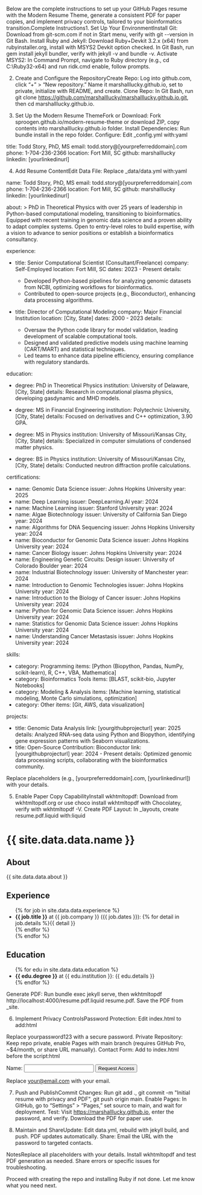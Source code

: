 Below are the complete instructions to set up your GitHub Pages resume with the Modern Resume Theme, generate a consistent PDF for paper copies, and implement privacy controls, tailored to your bioinformatics transition.Complete Instructions1. Set Up Your EnvironmentInstall Git: Download from git-scm.com if not in Start menu, verify with git --version in Git Bash.
Install Ruby and Jekyll: Download Ruby+Devkit 3.2.x (x64) from rubyinstaller.org, install with MSYS2 Devkit option checked. In Git Bash, run gem install jekyll bundler, verify with jekyll -v and bundle -v.
Activate MSYS2: In Command Prompt, navigate to Ruby directory (e.g., cd C:\Ruby32-x64) and run ridk.cmd enable, follow prompts.

2. Create and Configure the RepositoryCreate Repo: Log into github.com, click “+” > “New repository.” Name it marshalllucky.github.io, set to private, initialize with README, and create.
Clone Repo: In Git Bash, run git clone https://github.com/marshalllucky/marshalllucky.github.io.git, then cd marshalllucky.github.io.

3. Set Up the Modern Resume ThemeFork or Download: Fork sproogen.github.io/modern-resume-theme or download ZIP, copy contents into marshalllucky.github.io folder.
Install Dependencies: Run bundle install in the repo folder.
Configure: Edit _config.yml with:yaml

title: Todd Story, PhD, MS
email: todd.story@[yourpreferreddomain].com
phone: 1-704-236-2366
location: Fort Mill, SC
github: marshalllucky
linkedin: [yourlinkedinurl]

4. Add Resume ContentEdit Data File: Replace _data/data.yml with:yaml

name: Todd Story, PhD, MS
email: todd.story@[yourpreferreddomain].com
phone: 1-704-236-2366
location: Fort Mill, SC
github: marshalllucky
linkedin: [yourlinkedinurl]

about: >
  PhD in Theoretical Physics with over 25 years of leadership in Python-based computational modeling, transitioning to bioinformatics. Equipped with recent training in genomic data science and a proven ability to adapt complex systems. Open to entry-level roles to build expertise, with a vision to advance to senior positions or establish a bioinformatics consultancy.

experience:
  - title: Senior Computational Scientist (Consultant/Freelance)
    company: Self-Employed
    location: Fort Mill, SC
    dates: 2023 - Present
    details:
      - Developed Python-based pipelines for analyzing genomic datasets from NCBI, optimizing workflows for bioinformatics.
      - Contributed to open-source projects (e.g., Bioconductor), enhancing data processing algorithms.

  - title: Director of Computational Modeling
    company: Major Financial Institution
    location: [City, State]
    dates: 2000 - 2023
    details:
      - Oversaw the Python code library for model validation, leading development of scalable computational tools.
      - Designed and validated predictive models using machine learning (CART/MART) and statistical techniques.
      - Led teams to enhance data pipeline efficiency, ensuring compliance with regulatory standards.

education:
  - degree: PhD in Theoretical Physics
    institution: University of Delaware, [City, State]
    details: Research in computational plasma physics, developing gasdynamic and MHD models.

  - degree: MS in Financial Engineering
    institution: Polytechnic University, [City, State]
    details: Focused on derivatives and C++ optimization, 3.90 GPA.

  - degree: MS in Physics
    institution: University of Missouri/Kansas City, [City, State]
    details: Specialized in computer simulations of condensed matter physics.

  - degree: BS in Physics
    institution: University of Missouri/Kansas City, [City, State]
    details: Conducted neutron diffraction profile calculations.

certifications:
  - name: Genomic Data Science
    issuer: Johns Hopkins University
    year: 2025
  - name: Deep Learning
    issuer: DeepLearning.AI
    year: 2024
  - name: Machine Learning
    issuer: Stanford University
    year: 2024
  - name: Algae Biotechnology
    issuer: University of California San Diego
    year: 2024
  - name: Algorithms for DNA Sequencing
    issuer: Johns Hopkins University
    year: 2024
  - name: Bioconductor for Genomic Data Science
    issuer: Johns Hopkins University
    year: 2024
  - name: Cancer Biology
    issuer: Johns Hopkins University
    year: 2024
  - name: Engineering Genetic Circuits: Design
    issuer: University of Colorado Boulder
    year: 2024
  - name: Industrial Biotechnology
    issuer: University of Manchester
    year: 2024
  - name: Introduction to Genomic Technologies
    issuer: Johns Hopkins University
    year: 2024
  - name: Introduction to the Biology of Cancer
    issuer: Johns Hopkins University
    year: 2024
  - name: Python for Genomic Data Science
    issuer: Johns Hopkins University
    year: 2024
  - name: Statistics for Genomic Data Science
    issuer: Johns Hopkins University
    year: 2024
  - name: Understanding Cancer Metastasis
    issuer: Johns Hopkins University
    year: 2024

skills:
  - category: Programming
    items: [Python (Biopython, Pandas, NumPy, scikit-learn), R, C++, VBA, Mathematica]
  - category: Bioinformatics Tools
    items: [BLAST, scikit-bio, Jupyter Notebooks]
  - category: Modeling & Analysis
    items: [Machine learning, statistical modeling, Monte Carlo simulations, optimization]
  - category: Other
    items: [Git, AWS, data visualization]

projects:
  - title: Genomic Data Analysis
    link: [yourgithubprojecturl]
    year: 2025
    details: Analyzed RNA-seq data using Python and Biopython, identifying gene expression patterns with Seaborn visualizations.
  - title: Open-Source Contribution: Bioconductor
    link: [yourgithubprojecturl]
    year: 2024 - Present
    details: Optimized genomic data processing scripts, collaborating with the bioinformatics community.

Replace placeholders (e.g., [yourpreferreddomain].com, [yourlinkedinurl]) with your details.

5. Enable Paper Copy CapabilityInstall wkhtmltopdf: Download from wkhtmltopdf.org or use choco install wkhtmltopdf with Chocolatey, verify with wkhtmltopdf -V.
Create PDF Layout: In _layouts, create resume.pdf.liquid with:liquid

<!DOCTYPE html>
<html>
<head><title>Resume</title></head>
<body>
  <h1>{{ site.data.data.name }}</h1>
  <h2>About</h2><p>{{ site.data.data.about }}</p>
  <h2>Experience</h2><ul>{% for job in site.data.data.experience %}<li><strong>{{ job.title }}</strong> at {{ job.company }} ({{ job.dates }}): {% for detail in job.details %}{{ detail }}<br>{% endfor %}</li>{% endfor %}</ul>
  <h2>Education</h2><ul>{% for edu in site.data.data.education %}<li><strong>{{ edu.degree }}</strong> at {{ edu.institution }}: {{ edu.details }}</li>{% endfor %}</ul>
  <!-- Add Certifications, Skills, Projects similarly -->
</body>
</html>

Generate PDF: Run bundle exec jekyll serve, then wkhtmltopdf http://localhost:4000/resume.pdf.liquid resume.pdf. Save the PDF from _site.

6. Implement Privacy ControlsPassword Protection: Edit index.html to add:html

<script>
  if (prompt('Enter password:') !== 'yourpassword123') {
    window.location.href = 'about:blank';
  }
</script>

Replace yourpassword123 with a secure password.
Private Repository: Keep repo private, enable Pages with main branch (requires GitHub Pro, ~$4/month, or share URL manually).
Contact Form: Add to index.html before the script:html

<form action="https://formspree.io/your@email.com" method="POST">
  <label>Name: <input type="text" name="name"></label>
  <input type="submit" value="Request Access">
</form>

Replace your@email.com with your email.

7. Push and PublishCommit Changes: Run git add ., git commit -m "Initial resume with privacy and PDF", git push origin main.
Enable Pages: In GitHub, go to “Settings” > “Pages,” set source to main, and wait for deployment.
Test: Visit https://marshalllucky.github.io, enter the password, and verify. Download the PDF for paper use.

8. Maintain and ShareUpdate: Edit data.yml, rebuild with jekyll build, and push. PDF updates automatically.
Share: Email the URL with the password to targeted contacts.

NotesReplace all placeholders with your details.
Install wkhtmltopdf and test PDF generation as needed.
Share errors or specific issues for troubleshooting.

Proceed with creating the repo and installing Ruby if not done. Let me know what you need next.

